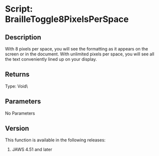 # Script: BrailleToggle8PixelsPerSpace

## Description

With 8 pixels per space, you will see the formatting as it appears on
the screen or in the document. With unlimited pixels per space, you will
see all the text conveniently lined up on your display.

## Returns

Type: Void\

## Parameters

No Parameters

## Version

This function is available in the following releases:

1.  JAWS 4.51 and later
